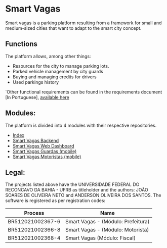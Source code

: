 
# Smart Vagas

Smart vagas is a parking platform resulting from a framework for small and medium-sized cities that want to adapt to the smart city concept.


## Functions

The platform allows, among other things:

- Resources for the city to manage parking lots.
- Parked vehicle management by city guards
- Buying and managing credits for drivers
- Used parkings history

`Other functional requirements can be found in the requirements document [In Portuguese], [available here](https://docs.google.com/document/d/19eLdCHT8pI9pATB8lHcTXlfouK1R7N72/edit?usp=sharing&ouid=105062491432034057174&rtpof=true&sd=true)

## Modules:

The platform is divided into 4 modules with their respective repositories.

- [Index](https://github.com/dinhostork/smart-vagas)
- [Smart Vagas Backend](https://github.com/dinhostork/smart-vagas-backend)
- [Smart Vagas Web Dashboard](https://github.com/dinhostork/smart-vagas-web-dashboard)
- [Smart Vagas Guardas (mobile)](https://github.com/dinhostork/smart-vagas-guardas)
- [Smart Vagas Motoristas (mobile)](https://github.com/dinhostork/smart-vagas-motoristas)

## Legal:

The projects listed above have the UNIVERSIDADE FEDERAL DO RECONCAVO DA BAHIA - UFRB as titleholder and the authors:
JOÃO SOARES DE OLIVEIRA NETO and ANDERSON OLIVEIRA DOS SANTOS.
The software is registered as per registration codes:

| Process           | Name                                 |  
| ----------------- | -------------------------------------|
| BR512021002367-6  | Smart Vagas - (Módulo: Prefeitura)   |
| BR512021002366-8  | Smart Vagas - (Módulo: Motorista)    |
| BR512021002368-4  | Smart Vagas (Módulo: Fiscal)         |

